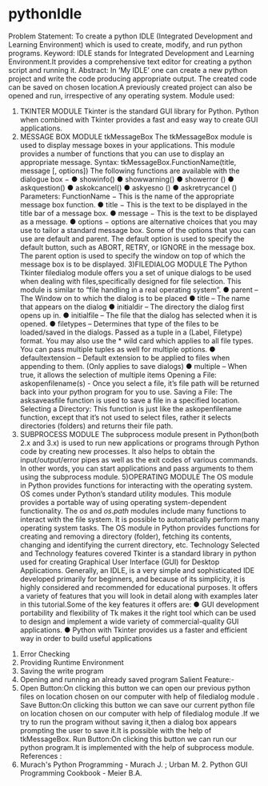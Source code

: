 # pythonIdle
Problem Statement: 
To create a python IDLE (Integrated Development and Learning Environment) which is used to create, modify, and run python programs. 
Keyword: 
IDLE stands for Integrated Development and Learning Environment.It provides a comprehensive text editor for creating a python script and running it. 
Abstract:
In ‘My IDLE’ one can create a new python project and write the code producing appropriate output. The created code can be saved on chosen location.A previously created project can also be opened and run, irrespective of any operating system. 
Module used: 
1) TKINTER MODULE 
Tkinter is the standard GUI library for Python. Python when combined with Tkinter provides a fast and easy way to create GUI applications. 
2) MESSAGE BOX MODULE 
tkMessageBox 
The tkMessageBox module is used to display message boxes in your applications. This module provides a number of functions that you can use to display an appropriate message. 
Syntax: 
tkMessageBox.FunctionName(title, message [, options]) 
The following functions are available with the dialogue box − 
● showinfo() 
● showwarning() 
● showerror () 
● askquestion() 
● askokcancel() 
● askyesno () 
● askretrycancel ()
Parameters: 
FunctionName − This is the name of the appropriate message box function. 
● title − This is the text to be displayed in the title bar of a message box. ● message − This is the text to be displayed as a message. 
● options − options are alternative choices that you may use to tailor a standard message box. Some of the options that you can use are default and parent. The default option is used to specify the default button, such as ABORT, RETRY, or IGNORE in the message box. The parent option is used to specify the window on top of which the message box is to be displayed. 
3)FILEDIALOG MODULE 
The Python Tkinter filedialog module offers you a set of unique dialogs to be used when dealing with files,specifically designed for file selection. This module is similar to “file handling in a real operating system”. 
● parent – The Window on to which the dialog is to be placed 
● title – The name that appears on the dialog 
● initialdir – The directory the dialog first opens up in. 
● initialfile – The file that the dialog has selected when it is opened. 
● filetypes – Determines that type of the files to be loaded/saved in the dialogs. Passed as a tuple in a (Label, Filetype) format. You may also use the * wild card which applies to all file types. You can pass multiple tuples as well for multiple options. 
● defaultextension – Default extension to be applied to files when appending to them. (Only applies to save dialogs) 
● multiple – When true, it allows the selection of multiple items 
Opening a File:
askopenfilename(s) - Once you select a file, it’s file path will be returned back into your python program for you to use. 
Saving a File: 
The asksaveasfile function is used to save a file in a specified location. 
Selecting a Directory: 
This function is just like the askopenfilename function, except that it’s not used to select files, rather it selects directories (folders) and returns their file path. 
4) SUBPROCESS MODULE 
The subprocess module present in Python(both 2.x and 3.x) is used to run new applications or programs through Python code by creating new processes. It also helps to obtain the input/output/error pipes as well as the exit codes of various commands. 
In other words, you can start applications and pass arguments to them using the subprocess module. 
5)OPERATING MODULE 
The OS module in Python provides functions for interacting with the operating system. OS comes under Python’s standard utility modules. This module provides a portable way of using operating system-dependent functionality. The *os* and *os.path* modules include many functions to interact with the file system. 
It is possible to automatically perform many operating system tasks. The OS module in Python provides functions for creating and removing a directory (folder), fetching its contents, changing and identifying the current directory, etc.
Technology Selected and Technology features covered 
Tkinter is a standard library in python used for creating Graphical User Interface (GUI) for Desktop Applications. 
Generally, an IDLE, is a very simple and sophisticated IDE developed primarily for beginners, and because of its simplicity, it is highly considered and recommended for educational purposes. It offers a variety of features that you will look in detail along with examples later in this tutorial.Some of the key features it offers are: 
● GUI development portability and flexibility of Tk makes it the right tool which can be used to design and implement a wide variety of commercial-quality GUI applications. ● Python with Tkinter provides us a faster and efficient way in order to build useful applications 
1. Error Checking 
2. Providing Runtime Environment 
3. Saving the write program 
4. Opening and running an already saved program 
Salient Feature:- 
1. Open Button:On clicking this button we can open our previous python files on location chosen on our computer with help of filedialog module . 
Save Button:On clicking this button we can save our current python file on location chosen on our computer with help of filedialog module .If we try to run the program without saving it,then a dialog box appears prompting the user to save it.It is possible with the help of tkMessageBox. 
Run Button:On clicking this button we can run our python program.It is implemented with the help of subprocess module.
References : 
1. Murach's Python Programming - Murach J. ; Urban M. 2. Python GUI Programming Cookbook - Meier B.A.
